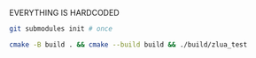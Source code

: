 EVERYTHING IS HARDCODED

```bash
git submodules init # once

cmake -B build . && cmake --build build && ./build/zlua_test
```
